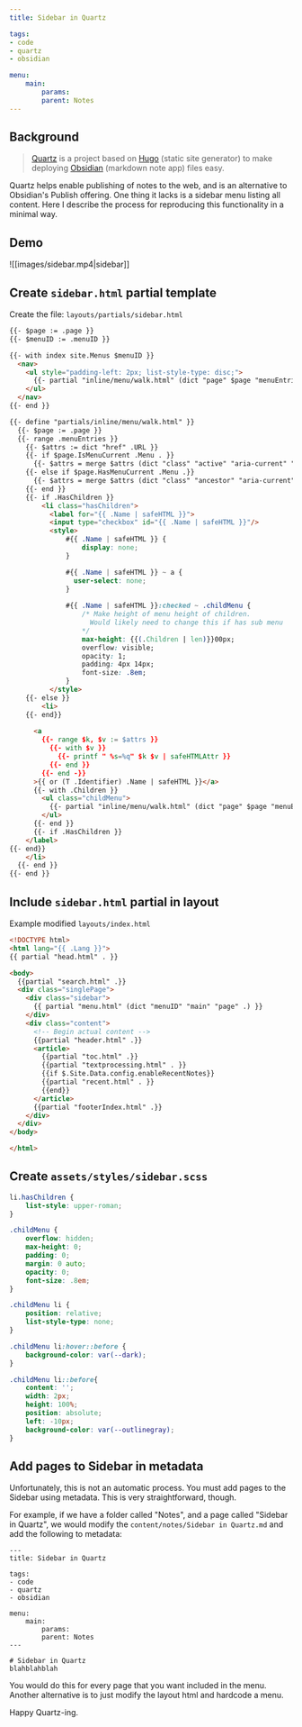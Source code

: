 ```yaml
---
title: Sidebar in Quartz

tags:
- code
- quartz
- obsidian

menu:
    main:
        params:
        parent: Notes
---
```


## Background
> [Quartz](https://github.com/jackyzha0/quartz) is a project based on [Hugo](https://gohugo.io/) (static site generator) to make deploying [Obsidian](https://obsidian.md/) (markdown note app) files easy.

Quartz helps enable publishing of notes to the web, and is an alternative to Obsidian's Publish offering.  One thing it lacks is a sidebar menu listing all content. Here I describe the process for reproducing this functionality in a minimal way.

## Demo
![[images/sidebar.mp4|sidebar]]

## Create `sidebar.html` partial template
Create the file: `layouts/partials/sidebar.html`

```html
{{- $page := .page }}
{{- $menuID := .menuID }}

{{- with index site.Menus $menuID }}
  <nav>
    <ul style="padding-left: 2px; list-style-type: disc;">
      {{- partial "inline/menu/walk.html" (dict "page" $page "menuEntries" .) }}
    </ul>
  </nav>
{{- end }}

{{- define "partials/inline/menu/walk.html" }}
  {{- $page := .page }}
  {{- range .menuEntries }}
    {{- $attrs := dict "href" .URL }}
    {{- if $page.IsMenuCurrent .Menu . }}
      {{- $attrs = merge $attrs (dict "class" "active" "aria-current" "page") }}
    {{- else if $page.HasMenuCurrent .Menu .}}
      {{- $attrs = merge $attrs (dict "class" "ancestor" "aria-current" "true") }}
    {{- end }}
    {{- if .HasChildren }}
        <li class="hasChildren">
          <label for="{{ .Name | safeHTML }}">
          <input type="checkbox" id="{{ .Name | safeHTML }}"/>
          <style>
              #{{ .Name | safeHTML }} {
                  display: none;
              }

              #{{ .Name | safeHTML }} ~ a {
                user-select: none;
              }
              
              #{{ .Name | safeHTML }}:checked ~ .childMenu {
                  /* Make height of menu height of children.
                    Would likely need to change this if has sub menu
                  */
                  max-height: {{(.Children | len)}}00px;
                  overflow: visible;
                  opacity: 1;
                  padding: 4px 14px;
                  font-size: .8em;
              }
          </style>
    {{- else }}
        <li>
    {{- end}}
    
      <a
        {{- range $k, $v := $attrs }}
          {{- with $v }}
            {{- printf " %s=%q" $k $v | safeHTMLAttr }}
          {{- end }}
        {{- end -}}
      >{{ or (T .Identifier) .Name | safeHTML }}</a>
      {{- with .Children }}
        <ul class="childMenu">
          {{- partial "inline/menu/walk.html" (dict "page" $page "menuEntries" .) }}
        </ul>
      {{- end }}
      {{- if .HasChildren }}
    </label>
{{- end}}
    </li>
  {{- end }}
{{- end }}
```


## Include `sidebar.html` partial in layout
Example modified `layouts/index.html`
```html
<!DOCTYPE html>
<html lang="{{ .Lang }}">
{{ partial "head.html" . }}

<body>
  {{partial "search.html" .}}
  <div class="singlePage">
    <div class="sidebar">
      {{ partial "menu.html" (dict "menuID" "main" "page" .) }}
    </div>
    <div class="content">
      <!-- Begin actual content -->
      {{partial "header.html" .}}
      <article>
        {{partial "toc.html" .}}
        {{partial "textprocessing.html" . }}
        {{if $.Site.Data.config.enableRecentNotes}}
        {{partial "recent.html" . }}
        {{end}}
      </article>
      {{partial "footerIndex.html" .}}
    </div>
  </div>
</body>

</html>
```


## Create `assets/styles/sidebar.scss`
```scss
li.hasChildren {
	list-style: upper-roman;
}

.childMenu {
	overflow: hidden;
	max-height: 0;
	padding: 0;
	margin: 0 auto;
	opacity: 0;
	font-size: .8em;
}

.childMenu li {
	position: relative;
	list-style-type: none;
}

.childMenu li:hover::before {
	background-color: var(--dark);
}

.childMenu li::before{
	content: '';
	width: 2px;
	height: 100%;
	position: absolute;
	left: -10px;
	background-color: var(--outlinegray);
}
```

## Add pages to Sidebar in metadata
Unfortunately, this is not an automatic process. You must add pages to the Sidebar using metadata. This is very straightforward, though.

For example, if we have a folder called "Notes", and a page called "Sidebar in Quartz", we would modify the `content/notes/Sidebar in Quartz.md` and add the following to metadata:

```
---
title: Sidebar in Quartz

tags:
- code
- quartz
- obsidian

menu:
    main:
        params:
        parent: Notes
---

# Sidebar in Quartz
blahblahblah
```

You would do this for every page that you want included in the menu. Another alternative is to just modify the layout html and hardcode a menu. 

Happy Quartz-ing.
